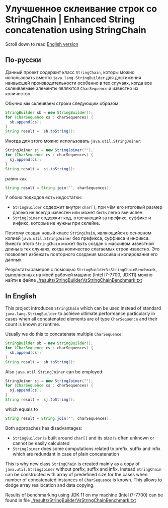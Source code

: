 # Улучшенное склеивание строк со StringChain | Enhanced String concatenation using StringChain 

Scroll down to read [English version](#in-english)

## По-русски

Данный проект содержит класс `StringChain`, которы можно использовать вместо `java.lang.StringBuilder` для достижения
наивысшей производительности особенно в тех случаях, когда все склеиваемые элементы являются `CharSequence` и известно их
количество.

Обычно мы склеиваем строки следующим образом:
```java
StringBuilder sb = new StringBuilder();
for (CharSequence cs : charSequences) {
  sb.append(cs);
}
String result =  sb.toString():

```
Иногда для этого можно использовать `java.util.StringJoiner`:
```java
StringJoiner sj = new StringJoiner("");
for (CharSequence cs : charSequences) {
  sj.append(cs);
}
String result =  sj.toString():
```
равно как
```java
String result = String.join("", charSequences);
```

У обоих подходов есть недостатки:
- `StringBuilder` содержит внутри `char[]`, при чём его итоговый размер далеко не всегда известен или может быть легко вычислен.
- `StringJoiner` содержит код, отвечающий за префикс, суффикс и инфикс, которые не нужны при склейке.

Поэтому создан новый класс `StringChain`, являющийся в основном копией `java.util.StringJoiner` без префикса, суффикса и инфикса.
Вместо этого `StringChain` может быть создан с массивом известной длины в тех случаях, когда количество слагаемых строк
известно. Это позволяет избежать повторного создания массива и копирования его данных.

Результаты замеров с помощью `StringBuilderVsStringChainBenchmark`, выполненных на моей рабочей машине (Intel i7-7700, JDK11)
можно найти в файле [./results/StringBuilderVsStringChainBenchmark.txt](./results/StringBuilderVsStringChainBenchmark.txt)

## In English

This project introduces `StringChain` which can be used instead of standard `java.lang.StringBuilder` to achieve ultimate
performance particularly in cases when all concatenated elements are of type `CharSequence` and their count is known at 
runtime.

Usually we do this to concatenate multiple `CharSequence`:
```java
StringBuilder sb = new StringBuilder();
for (CharSequence cs : charSequences) {
  sb.append(cs);
}
String result =  sb.toString():

```
Also `java.util.StringJoiner` can be employed:
```java
StringJoiner sj = new StringJoiner("");
for (CharSequence cs : charSequences) {
  sj.append(cs);
}
String result =  sj.toString():
```
which equals to
```java
String result = String.join("", charSequences);
```

Both approaches has disadvantages:
- `StringBuilder` is built around `char[]` and its size is often unknown or cannot be easily calculated
- `StringJoiner` does some computations related to prefix, suffix and infix which are redundant in case of plain concatenation

This is why new class `StringChain` is created mainly as a copy of `java.util.StringJoiner` without prefix, suffix and infix.
Instead `StringChain` can be constructed with array of predefined size for the cases when number of concatenated instances of
`CharSequence` is known. This allows to dodge array reallocation and data copying. 

Results of benchmarking using JDK 11 on my machine (Intel i7-7700) can be found in file [./results/StringBuilderVsStringChainBenchmark.txt](./results/StringBuilderVsStringChainBenchmark.txt)